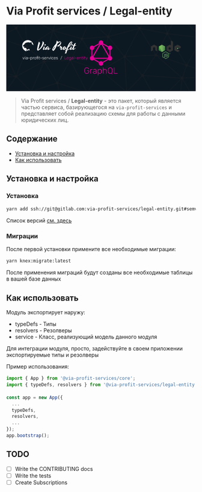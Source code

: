 # Via Profit services / Legal-entity

![via-profit-services-cover](./assets/via-profit-services-cover.png)

> Via Profit services / **Legal-entity** - это пакет, который является частью сервиса, базирующегося на `via-profit-services` и представляет собой реализацию схемы для работы с данными юридических лиц.

## Содержание

- [Установка и настройка](#setup)
- [Как использовать](#how-to-use)

## <a name="setup"></a> Установка и настройка

### Установка

```bash
yarn add ssh://git@gitlab.com:via-profit-services/legal-entity.git#semver:^0.3.0
```

Список версий [см. здесь](https://gitlab.com/via-profit-services/legal-entity/-/tags)

### Миграции

После первой установки примените все необходимые миграции:

```bash
yarn knex:migrate:latest
```

После применения миграций будут созданы все необходимые таблицы в вашей базе данных


## <a name="how-to-use"></a> Как использовать

Модуль экспортирует наружу:
 - typeDefs - Типы
 - resolvers - Резолверы
 - service - Класс, реализующий модель данного модуля

Для интеграции модуля, просто, задействуйте в своем приложении экспортируемые типы и резолверы

Пример использования:

```ts
import { App } from '@via-profit-services/core';
import { typeDefs, resolvers } from '@via-profit-services/legal-entity';

const app = new App({
  ...
  typeDefs,
  resolvers,
  ...
});
app.bootstrap();

```


## TODO

- [ ] Write the CONTRIBUTING docs
- [ ] Write the tests
- [ ] Create Subscriptions
